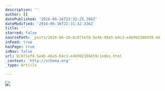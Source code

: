 ```yaml
---
description: ''
author: []
datePublished: '2016-06-16T22:32:25.306Z'
dateModified: '2016-06-16T22:31:32.336Z'
title: ''
starred: false
sourcePath: _posts/2016-06-16-8c071ef8-5e4b-46a5-b4c3-e4b902300459.md
inFeed: true
hasPage: true
inNav: false
url: 8c071ef8-5e4b-46a5-b4c3-e4b902300459/index.html
_context: 'http://schema.org'
_type: Article

---
```

![](https://the-grid-user-content.s3-us-west-2.amazonaws.com/50f60b72-1d43-4e7f-846c-6fda6e3b2465.jpg)